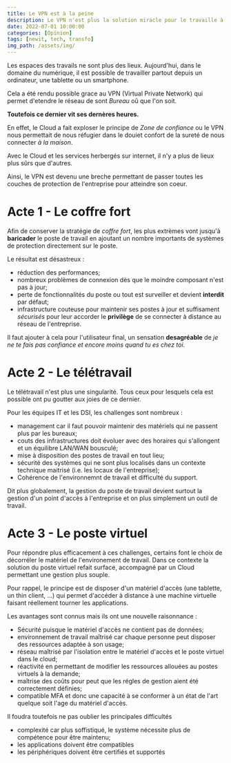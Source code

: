 ```yaml
---
title: Le VPN est à la peine
description: Le VPN n'est plus la solution miracle pour le travaille à distance
date: 2022-07-01 10:00:00
categories: [Opinion]
tags: [newit, tech, transfo]
img_path: /assets/img/
---
```


Les espaces des travails ne sont plus des lieux. Aujourd'hui, dans le domaine du numérique, il est possible de travailler
partout depuis un ordinateur, une tablette ou un smartphone.

Cela a été rendu possible grace au VPN (Virtual Private Network) qui permet d'etendre le réseau de sont _Bureau_ oû que l'on
soit.

**Toutefois ce dernier vit ses dernères heures.**

En effet, le Cloud a fait exploser le principe de _Zone de confiance_ ou le VPN nous permettait de nous réfugier dans le
douiet confort de la sureté de nous connecter _à la maison_.

Avec le Cloud et les services herbergés sur internet, il n'y a plus de lieux plus sûrs que d'autres.

Ainsi, le VPN est devenu une breche permettant de passer toutes les couches de protection de l'entreprise pour atteindre son
coeur.

# Acte 1 - Le coffre fort

Afin de conserver la stratégie de _coffre fort_, les plus extrèmes vont jusqu'à **baricader** le poste de travail en ajoutant
un nombre importants de systèmes de protection directement sur le poste.

Le résultat est désastreux :

- réduction des performances;
- nombreux problèmes de connexion dès que le moindre composant n'est pas à jour;
- perte de fonctionnalités du poste ou tout est surveiller et devient **interdit** par défaut;
- infrastructure couteuse pour maintenir ses postes à jour et suffisament _sécurisés_ pour leur accorder le **privilège** de
  se connecter à distance au réseau de l'entreprise.

Il faut ajouter à cela pour l'utilisateur final, un sensation **desagréable** de _je ne te fais pas confiance et encore moins
quand tu es chez toi_.

# Acte 2 - Le télétravail

Le télétravail n'est plus une singularité. Tous ceux pour lesquels cela est possible ont pu goutter aux joies de ce dernier.

Pour les équipes IT et les DSI, les challenges sont nombreux :

- management car il faut pouvoir maintenir des matériels qui ne passent plus par les bureaux;
- couts des infrastructures doit évoluer avec des horaires qui s'allongent et un équilibre LAN/WAN bousculé;
- mise à disposition des postes de travail en tout lieu;
- sécurité des systèmes qui ne sont plus localisés dans un contexte technique maitrisé (i.e. les locaux de l'entreprise);
- Cohérence de l'environnemnt de travail et difficulté du support.

Dit plus globalement, la gestion du poste de travail devient surtout la gestion d'un point d'accès à l'entreprise et on plus
simplement un outil de travail.

# Acte 3 - Le poste virtuel

Pour répondre plus efficacement à ces challenges, certains font le choix de décorréler le matériel de l'environement de travail.
Dans ce contexte la solution du poste virtuel refait surface, accompagné par un Cloud permettant une gestion plus souple.

Pour rappel, le principe est de disposer d'un matériel d'accès (une tablette, un thin client, ...) qui permet d'accéder à
distance à une machine virtuelle faisant réellement tourner les applications.

Les avantages sont connus mais ils ont une nouvelle raisonnance :

- Sécurité puisque le matériel d'accès ne contient pas de données;
- environnement de travail maîtrisé car chaque personne peut disposer des ressources adaptée à son usage;
- réseau maîtrisé par l'isolation entre le matériel d'accès et le poste virtuel dans le cloud;
- réactivité en permettant de modifier les ressources allouées au postes virtuels à la demande;
- maîtrise des coûts pour peut que les régles de gestion aient été correctement définies;
- compatible MFA et donc une capacité à se conformer à un état de l'art quelque soit l'age du matériel d'accès.

Il foudra toutefois ne pas oublier les principales difficultés

- complexité car plus soffistiqué, le système nécessite plus de compétence pour être maintenu;
- les applications doivent être compatibles
- les périphériques doivent être certifiés et supportés
